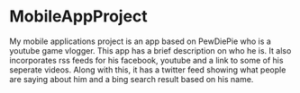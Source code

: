 MobileAppProject
================

My mobile applications project is an app based on PewDiePie who is a youtube game vlogger.  This app has a brief description
on who he is.  It also incorporates rss feeds for his facebook, youtube and a link to some of his seperate videos.  Along with 
this, it has a twitter feed showing what people are saying about him and a bing search result based on his name.
